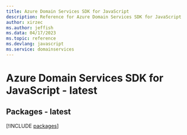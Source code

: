 ```yaml
---
title: Azure Domain Services SDK for JavaScript
description: Reference for Azure Domain Services SDK for JavaScript
author: xirzec
ms.author: jeffish
ms.data: 04/17/2023
ms.topic: reference
ms.devlang: javascript
ms.service: domainservices
---
```

# Azure Domain Services SDK for JavaScript - latest
## Packages - latest
[!INCLUDE [packages](domain-services-index.md)]
